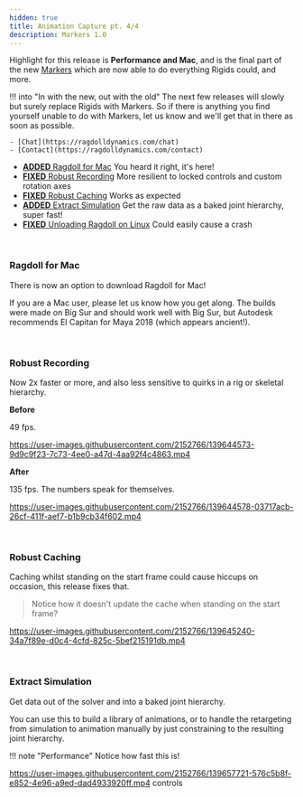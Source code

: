 ```yaml
---
hidden: true
title: Animation Capture pt. 4/4
description: Markers 1.0
---
```


Highlight for this release is **Performance and Mac**, and is the final part of the new [Markers](/releases/2021.09.27/) which are now able to do everything Rigids could, and more.

!!! into "In with the new, out with the old"
    The next few releases will slowly but surely replace Rigids with Markers. So if there is anything you find yourself unable to do with Markers, let us know and we'll get that in there as soon as possible.

    - [Chat](https://ragdolldynamics.com/chat)
    - [Contact](https://ragdolldynamics.com/contact)

- [**ADDED** Ragdoll for Mac](#ragdoll-for-mac) You heard it right, it's here!
- [**FIXED** Robust Recording](#robust-recording) More resilient to locked controls and custom rotation axes
- [**FIXED** Robust Caching](#caching-start-frame) Works as expected
- [**ADDED** Extract Simulation](#extract-simulation) Get the raw data as a baked joint hierarchy, super fast!
- [**FIXED** Unloading Ragdoll on Linux](#unloading-on-linux) Could easily cause a crash

<br>

### Ragdoll for Mac

There is now an option to download Ragdoll for Mac!

If you are a Mac user, please let us know how you get along. The builds were made on Big Sur and should work well with Big Sur, but Autodesk recommends El Capitan for Maya 2018 (which appears ancient!).

<br>

### Robust Recording

Now 2x faster or more, and also less sensitive to quirks in a rig or skeletal hierarchy.

**Before**

49 fps.

https://user-images.githubusercontent.com/2152766/139644573-9d9c9f23-7c73-4ee0-a47d-4aa92f4c4863.mp4

**After**

135 fps. The numbers speak for themselves.

https://user-images.githubusercontent.com/2152766/139644578-03717acb-26cf-411f-aef7-b1b9cb34f602.mp4

<br>

### Robust Caching

Caching whilst standing on the start frame could cause hiccups on occasion, this release fixes that.

> Notice how it doesn't update the cache when standing on the start frame?

https://user-images.githubusercontent.com/2152766/139645240-34a7f89e-d0c4-4cfd-825c-5bef215191db.mp4

<br>

### Extract Simulation

Get data out of the solver and into a baked joint hierarchy.

You can use this to build a library of animations, or to handle the retargeting from simulation to animation manually by just constraining to the resulting joint hierarchy.

!!! note "Performance"
    Notice how fast this is!

https://user-images.githubusercontent.com/2152766/139657721-576c5b8f-e852-4e96-a9ed-dad4933920ff.mp4 controls
